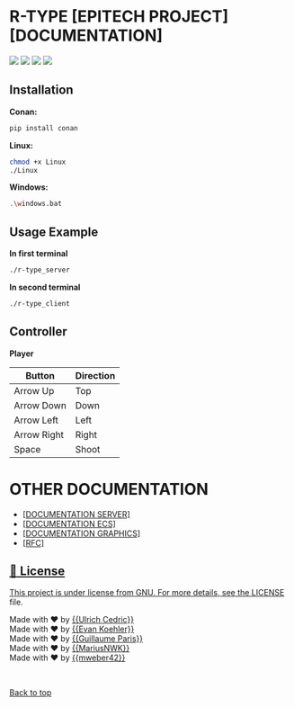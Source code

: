 # R-TYPE [EPITECH PROJECT] [DOCUMENTATION]

<a href="https://img.shields.io/badge/MADE%20WITH-SFML-brightgreen" alt="SFML">
        <img src="https://img.shields.io/badge/MADE%20WITH-SFML-brightgreen" /></a>
<a href="https://img.shields.io/badge/MADE%20WITH-C%2B%2B-ff69b4" alt="C++">
        <img src="https://img.shields.io/badge/MADE%20WITH-C%2B%2B-ff69b4" /></a>
<a href="https://img.shields.io/badge/MADE%20WITH-CONAN-blueviolet" alt="Conan">
        <img src="https://img.shields.io/badge/MADE%20WITH-CONAN-blueviolet" /></a>
<a href="https://img.shields.io/badge/MADE%20WITH-CMAKE-red" alt="Cmake">
        <img src="https://img.shields.io/badge/MADE%20WITH-CMAKE-red" /></a>


## Installation

**Conan:**
```sh
pip install conan
```

**Linux:**

```sh
chmod +x Linux
./Linux
```

**Windows:**

```sh
.\windows.bat
```

## Usage Example

**In first terminal**

```sh
./r-type_server
```

**In second terminal**

```sh
./r-type_client
```

## Controller

**Player**

 Button        | Direction
 --------------|-------------
 Arrow Up      | Top
 Arrow Down    | Down
 Arrow Left    | Left
 Arrow Right   | Right
 Space         | Shoot



# OTHER DOCUMENTATION #
<ul>
  <li><a href="src/README.md">[DOCUMENTATION SERVER]</a</li>
  <li><a href="src/server/ecs/README.md">[DOCUMENTATION ECS]</a</li>
  <li><a href="src/client/README.md">[DOCUMENTATION GRAPHICS]</a</li>
  <li><a href="doc/RFC_0418.txt">[RFC]</a</li>
</ul>

## :memo: License ##

This project is under license from GNU. For more details, see the [LICENSE](LICENSE) file.


Made with :heart: by <a href="https://github.com/UlrichCedric" target="_blank">{{Ulrich Cedric}}</a>  
Made with :heart: by <a href="https://github.com/EvanKoe" target="_blank">{{Evan Koehler}}</a>  
Made with :heart: by <a href="https://github.com/guillaume-paris" target="_blank">{{Guillaume Paris}}</a>  
Made with :heart: by <a href="https://github.com/MariusNWK" target="_blank">{{MariusNWK}}</a>  
Made with :heart: by <a href="https://github.com/mweber42" target="_blank">{{mweber42}}</a>  
  
&#xa0;

<a href="#top">Back to top</a>
